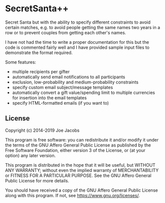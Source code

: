 SecretSanta++
=============
Secret Santa but with the ability to specify different constraints to avoid
certain matches, e.g. to avoid people getting the same names two years in a row
or to prevent couples from getting each other's names.

I have not had the time to write a proper documentation for this but the code is
commented fairly well and I have provided sample input files to demonstrate the
format required.

Some features:
* multiple recipients per gifter
* automatically send email notifications to all participants
* exclusion, low-probability and medium-probability constraints
* specify custom email subject/message templates
* automatically convert a gift value/spending limit to multiple currencies for
  insertion into the email templates
* specify HTML-formatted emails (if you want to)

License
-------
Copyright (c) 2014-2019 Joe Jacobs

This program is free software: you can redistribute it and/or modify it under
the terms of the GNU Affero General Public License as published by the Free
Software Foundation, either version 3 of the License, or (at your option) any
later version.

This program is distributed in the hope that it will be useful, but WITHOUT ANY
WARRANTY; without even the implied warranty of MERCHANTABILITY or FITNESS FOR A
PARTICULAR PURPOSE. See the GNU Affero General Public License for more details.

You should have received a copy of the GNU Affero General Public License along
with this program. If not, see <https://www.gnu.org/licenses/>.
